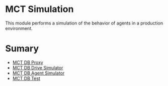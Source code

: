 # MCT Simulation

This module performs a simulation of the behavior of agents in a production environment.


# Sumary

* [MCT DB Proxy          ](simulator/chapter4_sec1.md)
* [MCT DB Drive Simulator](simulator/chapter4_sec2.md)
* [MCT DB Agent Simulator](simulator/chapter4_sec3.md)
* [MCT DB Test           ](simulator/chapter4_sec4.md)
